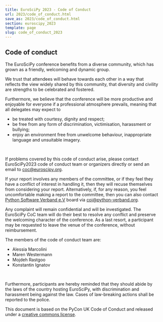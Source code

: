 ```yaml
---
title: EuroSciPy 2023 - Code of Conduct
url: 2023/code_of_conduct.html
save_as: 2023/code_of_conduct.html
section: euroscipy_2023
template: page
slug: code_of_conduct_2023
---
```


## Code of conduct

The EuroSciPy conference benefits from a diverse community, which has grown
as a friendly, welcoming and dynamic group.

We trust that attendees will behave towards each other in a way that
reflects the view widely shared by this community, that diversity and
civility are strengths to be celebrated and fostered.

Furthermore, we believe that the conference will be more productive and
enjoyable for everyone if a professional atmosphere prevails, meaning
that all delegates may expect to

- be treated with courtesy, dignity and respect;
- be free from any form of discrimination, victimisation, harassment or bullying;
- enjoy an environment free from unwelcome behaviour, inappropriate language and unsuitable imagery.

</br>

If problems covered by this code of conduct arise, please contact
EuroSciPy2023 code of conduct team or organizers directly or send an email to coc@euroscipy.org.


If your report involves any members of the committee, or if they feel they
have a conflict of interest in handling it, then they will recuse themselves
from considering your report.
Alternatively, if, for any reason, you feel uncomfortable making
a report to the committee, then you can also contact
[Python Software Verband e.V](https://python-verband.org/#) board via
coi@python-verband.org.

Any complaint will remain confidential and will be investigated. The EuroSciPy
CoC team will do their best to resolve any conflict and preserve the
welcoming character of the conference. As a last resort, a participant
may be requested to leave the venue of the conference, without
reimbursement.

The members of the code of conduct team are:

- Alessia Marcolini
- Maren Westermann
- Mojdeh Rastgoo
- Konstantin Ignatov

</br>

Furthermore, participants are hereby reminded that they should abide by
the laws of the country hosting EuroSciPy, with discrimination and
harassment being against the law. Cases of law-breaking actions shall be
reported to the police.

This document is based on the PyCon UK Code of Conduct and released under
a [creative commons license](http://creativecommons.org/licenses/by-nc-sa/3.0/).
